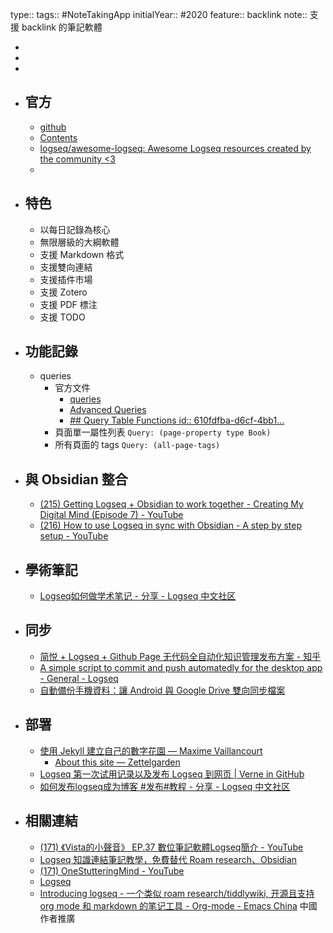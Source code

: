 type:: 
tags:: #NoteTakingApp
initialYear:: #2020 
feature:: backlink
note:: 支援 backlink 的筆記軟體

-
-
-
- ## 官方
	- [github](https://github.com/logseq/logseq)
	- [Contents](https://logseq.github.io/#/page/Contents)
	- [logseq/awesome-logseq: Awesome Logseq resources created by the community <3](https://github.com/logseq/awesome-logseq)
	-
- ## 特色
	- 以每日記錄為核心
	- 無限層級的大綱軟體
	- 支援 Markdown 格式
	- 支援雙向連結
	- 支援插件市場
	- 支援 Zotero
	- 支援 PDF 標注
	- 支援 TODO
- ## 功能記錄
	- queries
		- 官方文件
			- [queries](https://docs.logseq.com/#/page/queries)
			- [Advanced Queries](https://docs.logseq.com/#/page/advanced%20queries)
			- [## Query Table Functions id:: 610fdfba-d6cf-4bb1...](https://mschmidtkorth.github.io/logseq-msk-docs/#/page/610fdfba-d6cf-4bb1-a88d-b3fe28e0a72d)
		- 頁面單一屬性列表 `Query: (page-property type Book)`
		- 所有頁面的 tags `Query: (all-page-tags)`
- ## 與 Obsidian 整合
	- [(215) Getting Logseq + Obsidian to work together - Creating My Digital Mind (Episode 7) - YouTube](https://www.youtube.com/watch?v=mXO57vSAxEI&ab_channel=JeffreyWebber)
	- [(216) How to use Logseq in sync with Obsidian - A step by step setup - YouTube](https://www.youtube.com/watch?v=B8m-QYriQLI&ab_channel=ProductivityToolsets)
- ## 學術筆記
	- [Logseq如何做学术笔记 - 分享 - Logseq 中文社区](https://cn.logseq.com/t/topic/174)
- ## 同步
	- [简悦 + Logseq + Github Page 无代码全自动化知识管理发布方案 - 知乎](https://zhuanlan.zhihu.com/p/467192292)
	- [A simple script to commit and push automatedly for the desktop app - General - Logseq](https://discuss.logseq.com/t/a-simple-script-to-commit-and-push-automatedly-for-the-desktop-app/418)
	- [自動備份手機資料：讓 Android 與 Google Drive 雙向同步檔案](https://www.playpcesor.com/2017/03/autosync-android-google-drive.html)
- ## 部署
	- [使用 Jekyll 建立自己的數字花園 — Maxime Vaillancourt](https://maximevaillancourt.com/blog/setting-up-your-own-digital-garden-with-jekyll)
		- [About this site — Zettelgarden](https://garden.rahulrajeev.net/about-this-site)
	- [Logseq 第一次试用记录以及发布 Logseq 到网页 | Verne in GitHub](https://blog.einverne.info/post/2022/01/logseq-usage.html)
	- [如何发布logseq成为博客 #发布#教程 - 分享 - Logseq 中文社区](https://cn.logseq.com/t/topic/82)
- ## 相關連結
	- [(171) 《Vista的小聲音》 EP.37 數位筆記軟體Logseq簡介 - YouTube](https://www.youtube.com/watch?v=3YKAtRWQ1C4&ab_channel=VistaCheng)
	- [Logseq 知識連結筆記教學，免費替代 Roam research、Obsidian](https://www.playpcesor.com/2022/02/logseq-roam-researchobsidian.html)
	- [(171) OneStutteringMind - YouTube](https://www.youtube.com/c/OneStutteringMind/videos)
	- [Logseq](https://mschmidtkorth.github.io/logseq-msk-docs/#/page/Logseq%20-%20Unofficial%20Documentation)
	- [Introducing logseq - 一个类似 roam research/tiddlywiki, 开源且支持 org mode 和 markdown 的笔记工具 - Org-mode - Emacs China](https://emacs-china.org/t/introducing-logseq-roam-research-tiddlywiki-org-mode-markdown/15165/19?page=2) 中國作者推廣